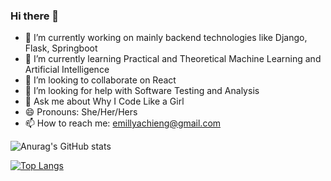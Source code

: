 ### Hi there 👋 
- 🔭 I’m currently working on mainly backend technologies like Django, Flask, Springboot
- 🌱 I’m currently learning Practical and Theoretical Machine Learning and Artificial Intelligence
- 👯 I’m looking to collaborate on React
- 🤔 I’m looking for help with Software Testing and Analysis
- 💬 Ask me about Why I Code Like a Girl
- 😄 Pronouns: She/Her/Hers
- 📫 How to reach me: emillyachieng@gmail.com

![Anurag's GitHub stats](https://github-readme-stats.vercel.app/api?username=EmAchieng&count_private=true)

[![Top Langs](https://github-readme-stats.vercel.app/api/top-langs/?username=EmAchieng&layout=compact)](https://github.com/EmAchieng/github-readme-stats)

